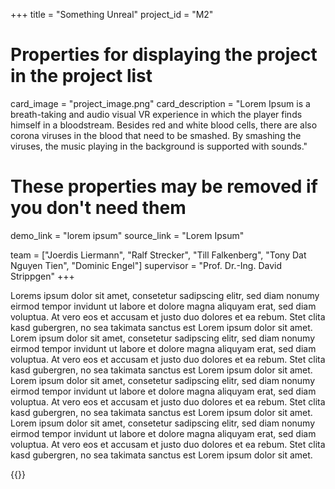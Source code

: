 +++
title = "Something Unreal"
project_id = "M2"

# Properties for displaying the project in the project list
card_image = "project_image.png"
card_description = "Lorem Ipsum is a breath-taking and audio visual VR experience in which the player finds himself in a bloodstream. Besides red and white blood cells, there are also corona viruses in the blood that need to be smashed. By smashing the viruses, the music playing in the background is supported with sounds."

# These properties may be removed if you don't need them
demo_link = "lorem ipsum"
source_link = "Lorem Ipsum"

team = ["Joerdis Liermann", "Ralf Strecker", "Till Falkenberg", "Tony Dat Nguyen Tien", "Dominic Engel"]
supervisor = "Prof. Dr.-Ing. David Strippgen"
+++

Lorems ipsum dolor sit amet, consetetur sadipscing elitr, sed diam nonumy eirmod tempor invidunt ut labore et dolore magna aliquyam erat, sed diam voluptua. At vero eos et accusam et justo duo dolores et ea rebum. Stet clita kasd gubergren, no sea takimata sanctus est Lorem ipsum dolor sit amet. Lorem ipsum dolor sit amet, consetetur sadipscing elitr, sed diam nonumy eirmod tempor invidunt ut labore et dolore magna aliquyam erat, sed diam voluptua. At vero eos et accusam et justo duo dolores et ea rebum. Stet clita kasd gubergren, no sea takimata sanctus est Lorem ipsum dolor sit amet. Lorem ipsum dolor sit amet, consetetur sadipscing elitr, sed diam nonumy eirmod tempor invidunt ut labore et dolore magna aliquyam erat, sed diam voluptua. At vero eos et accusam et justo duo dolores et ea rebum. Stet clita kasd gubergren, no sea takimata sanctus est Lorem ipsum dolor sit amet. Lorem ipsum dolor sit amet, consetetur sadipscing elitr, sed diam nonumy eirmod tempor invidunt ut labore et dolore magna aliquyam erat, sed diam voluptua. At vero eos et accusam et justo duo dolores et ea rebum. Stet clita kasd gubergren, no sea takimata sanctus est Lorem ipsum dolor sit amet.

{{<mediathek id="d6cfec77a750283c5418249b2780f2d3">}}